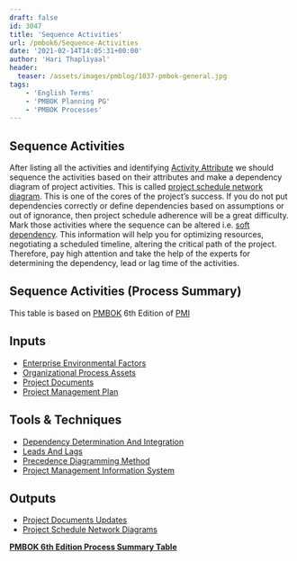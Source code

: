 ```yaml
---
draft: false
id: 3047   
title: 'Sequence Activities'
url: /pmbok6/Sequence-Activities
date: '2021-02-14T14:05:31+00:00'
author: 'Hari Thapliyaal'
header:
  teaser: /assets/images/pmblog/1037-pmbok-general.jpg
tags:
    - 'English Terms'
    - 'PMBOK Planning PG'
    - 'PMBOK Processes'
---
```


## Sequence Activities

After listing all the activities and identifying [Activity Attribute](/pmbok6/activity-attributes) we should sequence the activities based on their attributes and make a dependency diagram of project activities. This is called [project schedule network diagram](/pmbok6/project-schedule-network-diagram). This is one of the cores of the project’s success. If you do not put dependencies correctly or define dependencies based on assumptions or out of ignorance, then project schedule adherence will be a great difficulty. Mark those activities where the sequence can be altered i.e. [soft dependency](/pmbok6/soft-dependency). This information will help you for optimizing resources, negotiating a scheduled timeline, altering the critical path of the project. Therefore, pay high attention and take the help of the experts for determining the dependency, lead or lag time of the activities.

## Sequence Activities (Process Summary)

This table is based on [PMBOK](https://www.pmi.org/pmbok-guide-standards) 6th Edition of [PMI](https:/www.pmi.org)

## **Inputs**

- [Enterprise Environmental Factors](/pmbok6/enterprise-environmental-factors)
- [Organizational Process Assets](/pmbok6/organizational-process-assets)
- [Project Documents](/pmbok6/project-documents)
- [Project Management Plan](/pmbok6/project-management-plan)

## **Tools &amp; Techniques**

- [Dependency Determination And Integration](/pmbok6/dependency-determination-and-integration)
- [Leads And Lags](/pmbok6/leads-and-lags)
- [Precedence Diagramming Method](/pmbok6/precedence-diagramming-method)
- [Project Management Information System](/pmbok6/project-management-information-system)

## **Outputs**

- [Project Documents Updates](/pmbok6/project-documents-updates)
- [Project Schedule Network Diagrams](/pmbok6/project-schedule-network-diagrams)

**[PMBOK 6th Edition Process Summary Table](process-groups-and-processes-in-pmbok6/)**
